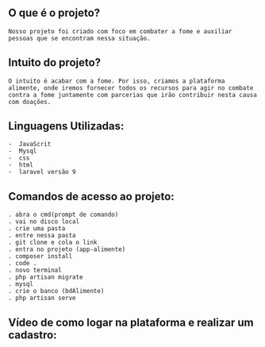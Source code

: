 ## O que é o projeto?
    Nosso projeto foi criado com foco em combater a fome e auxiliar pessoas que se encontram nessa situação. 
    
## Intuito do projeto?
    O intuito é acabar com a fome. Por isso, criamos a plataforma alimente, onde iremos fornecer todos os recursos para agir no combate contra a fome juntamente com parcerias que irão contribuir nesta causa com doações. 
    
## Linguagens Utilizadas:
    -  JavaScrit
    -  Mysql
    -  css 
    -  html
    -  laravel versão 9
    
## Comandos de acesso ao projeto:
    . abra o cmd(prompt de comando)
    . vai no disco local
    . crie uma pasta 
    . entre nessa pasta
    . git clone e cola o link
    . entra no projeto (app-alimente)
    . composer install
    . code .
    . novo terminal
    . php artisan migrate 
    . mysql
    . crie o banco (bdAlimente)
    . php artisan serve 

## Vídeo de como logar na plataforma e realizar um cadastro:






